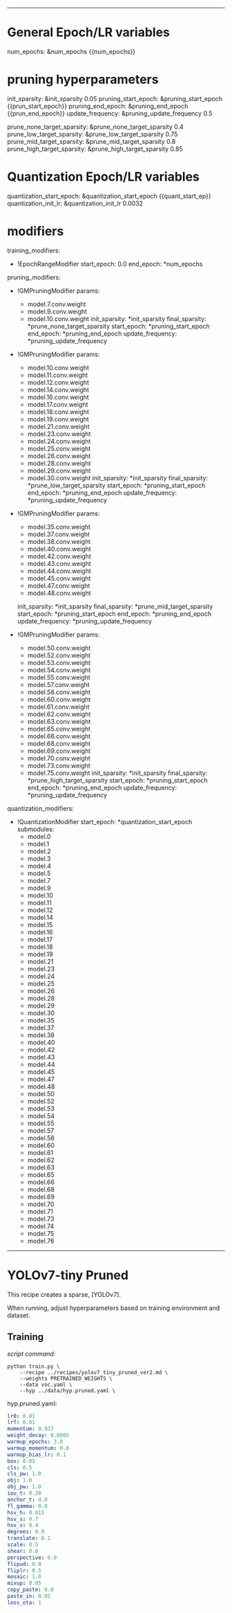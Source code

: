 <!--
Copyright (c) 2021 - present / Neuralmagic, Inc. All Rights Reserved.

Licensed under the Apache License, Version 2.0 (the "License");
you may not use this file except in compliance with the License.
You may obtain a copy of the License at

   http://www.apache.org/licenses/LICENSE-2.0

Unless required by applicable law or agreed to in writing,
software distributed under the License is distributed on an "AS IS" BASIS,
WITHOUT WARRANTIES OR CONDITIONS OF ANY KIND, either express or implied.
See the License for the specific language governing permissions and
limitations under the License.
-->

---
# General Epoch/LR variables
num_epochs: &num_epochs {{num_epochs}}

# pruning hyperparameters
init_sparsity: &init_sparsity 0.05
pruning_start_epoch: &pruning_start_epoch {{prun_start_epoch}}
pruning_end_epoch: &pruning_end_epoch {{prun_end_epoch}}
update_frequency: &pruning_update_frequency 0.5

prune_none_target_sparsity: &prune_none_target_sparsity 0.4
prune_low_target_sparsity: &prune_low_target_sparsity 0.75
prune_mid_target_sparsity: &prune_mid_target_sparsity 0.8
prune_high_target_sparsity: &prune_high_target_sparsity 0.85

# Quantization Epoch/LR variables
quantization_start_epoch: &quantization_start_epoch {{quant_start_ep}}
quantization_init_lr: &quantization_init_lr 0.0032 


# modifiers
training_modifiers:
  - !EpochRangeModifier
    start_epoch: 0.0
    end_epoch: *num_epochs

pruning_modifiers:
  - !GMPruningModifier
    params:
      - model.7.conv.weight
      - model.9.conv.weight 
      - model.10.conv.weight
    init_sparsity: *init_sparsity
    final_sparsity: *prune_none_target_sparsity
    start_epoch: *pruning_start_epoch
    end_epoch: *pruning_end_epoch
    update_frequency: *pruning_update_frequency

  - !GMPruningModifier
    params:
      - model.10.conv.weight
      - model.11.conv.weight
      - model.12.conv.weight
      - model.14.conv.weight
      - model.16.conv.weight
      - model.17.conv.weight
      - model.18.conv.weight
      - model.19.conv.weight
      - model.21.conv.weight
      - model.23.conv.weight
      - model.24.conv.weight
      - model.25.conv.weight
      - model.26.conv.weight
      - model.28.conv.weight
      - model.29.conv.weight
      - model.30.conv.weight
    init_sparsity: *init_sparsity
    final_sparsity: *prune_low_target_sparsity
    start_epoch: *pruning_start_epoch
    end_epoch: *pruning_end_epoch
    update_frequency: *pruning_update_frequency

  - !GMPruningModifier
    params:
      - model.35.conv.weight
      - model.37.conv.weight
      - model.38.conv.weight
      - model.40.conv.weight
      - model.42.conv.weight
      - model.43.conv.weight
      - model.44.conv.weight
      - model.45.conv.weight
      - model.47.conv.weight
      - model.48.conv.weight


    init_sparsity: *init_sparsity
    final_sparsity: *prune_mid_target_sparsity
    start_epoch: *pruning_start_epoch
    end_epoch: *pruning_end_epoch
    update_frequency: *pruning_update_frequency

  - !GMPruningModifier
    params:
      - model.50.conv.weight
      - model.52.conv.weight
      - model.53.conv.weight
      - model.54.conv.weight
      - model.55.conv.weight
      - model.57.conv.weight
      - model.58.conv.weight
      - model.60.conv.weight
      - model.61.conv.weight
      - model.62.conv.weight
      - model.63.conv.weight
      - model.65.conv.weight
      - model.66.conv.weight
      - model.68.conv.weight
      - model.69.conv.weight
      - model.70.conv.weight
      - model.73.conv.weight
      - model.75.conv.weight
    init_sparsity: *init_sparsity
    final_sparsity: *prune_high_target_sparsity
    start_epoch: *pruning_start_epoch
    end_epoch: *pruning_end_epoch
    update_frequency: *pruning_update_frequency

quantization_modifiers:
  - !QuantizationModifier
    start_epoch: *quantization_start_epoch
    submodules:
      - model.0
      - model.1 
      - model.2
      - model.3 
      - model.4
      - model.5
      - model.7
      - model.9
      - model.10
      - model.11
      - model.12
      - model.14
      - model.15
      - model.16
      - model.17
      - model.18
      - model.19
      - model.21
      - model.23
      - model.24
      - model.25
      - model.26
      - model.28
      - model.29
      - model.30
      - model.35
      - model.37
      - model.38
      - model.40
      - model.42
      - model.43
      - model.44
      - model.45
      - model.47
      - model.48
      - model.50
      - model.52
      - model.53
      - model.54
      - model.55
      - model.57
      - model.58
      - model.60
      - model.61
      - model.62
      - model.63
      - model.65
      - model.66
      - model.68
      - model.69
      - model.70
      - model.71
      - model.73
      - model.74
      - model.75
      - model.76

---

# YOLOv7-tiny Pruned

This recipe creates a sparse, [YOLOv7].

When running, adjust hyperparameters based on training environment and dataset.


## Training


*script command:*

```
python train.py \
    --recipe ../recipes/yolov7_tiny_pruned_ver2.md \
    --weights PRETRAINED_WEIGHTS \
    --data voc.yaml \
    --hyp ../data/hyp.pruned.yaml \
```

hyp.pruned.yaml:
```yaml
lr0: 0.01
lrf: 0.01
momentum: 0.937
weight_decay: 0.0005
warmup_epochs: 3.0
warmup_momentum: 0.8
warmup_bias_lr: 0.1
box: 0.05
cls: 0.5 
cls_pw: 1.0 
obj: 1.0
obj_pw: 1.0 
iou_t: 0.20 
anchor_t: 4.0
fl_gamma: 0.0
hsv_h: 0.015
hsv_s: 0.7
hsv_v: 0.4
degrees: 0.0
translate: 0.1
scale: 0.5 
shear: 0.0  
perspective: 0.0 
flipud: 0.0
fliplr: 0.5
mosaic: 1.0
mixup: 0.05
copy_paste: 0.0
paste_in: 0.05
loss_ota: 1
```